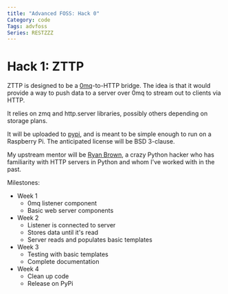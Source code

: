 ```yaml
---
title: "Advanced FOSS: Hack 0"
Category: code
Tags: advfoss
Series: RESTZZZ
---
```


# Hack 1: ZTTP

ZTTP is designed to be a [0mq]-to-HTTP bridge. The idea is that it would provide a way to push data to a server over 0mq to stream out to clients via HTTP.

It relies on zmq and http.server libraries, possibly others depending on storage plans.

It will be uploaded to [pypi], and is meant to be simple enough to run on a Raspberry Pi. The anticipated license will be BSD 3-clause.

My upstream mentor will be [Ryan Brown], a crazy Python hacker who has familiarity with HTTP servers in Python and whom I've worked with in the past.

Milestones:

- Week 1
	- 0mq listener component
	- Basic web server components
- Week 2
	- Listener is connected to server
	- Stores data until it's read
	- Server reads and populates basic templates
- Week 3
	- Testing with basic templates
	- Complete documentation
- Week 4
	- Clean up code
	- Release on PyPi

[0mq]: http://zeromq.org
[pypi]: http://pypi.python.org
[Ryan Brown]: http://rsb.io
